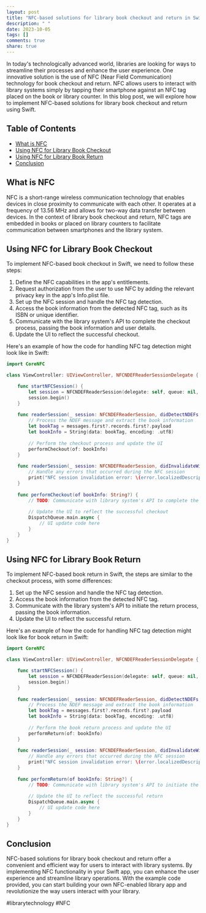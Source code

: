 ```yaml
---
layout: post
title: "NFC-based solutions for library book checkout and return in Swift"
description: " "
date: 2023-10-05
tags: []
comments: true
share: true
---
```


In today's technologically advanced world, libraries are looking for ways to streamline their processes and enhance the user experience. One innovative solution is the use of NFC (Near Field Communication) technology for book checkout and return. NFC allows users to interact with library systems simply by tapping their smartphone against an NFC tag placed on the book or library counter. In this blog post, we will explore how to implement NFC-based solutions for library book checkout and return using Swift.

## Table of Contents
- [What is NFC](#what-is-nfc)
- [Using NFC for Library Book Checkout](#using-nfc-for-library-book-checkout)
- [Using NFC for Library Book Return](#using-nfc-for-library-book-return)
- [Conclusion](#conclusion)

## What is NFC
NFC is a short-range wireless communication technology that enables devices in close proximity to communicate with each other. It operates at a frequency of 13.56 MHz and allows for two-way data transfer between devices. In the context of library book checkout and return, NFC tags are embedded in books or placed on library counters to facilitate communication between smartphones and the library system.

## Using NFC for Library Book Checkout
To implement NFC-based book checkout in Swift, we need to follow these steps:

1. Define the NFC capabilities in the app's entitlements.
2. Request authorization from the user to use NFC by adding the relevant privacy key in the app's Info.plist file.
3. Set up the NFC session and handle the NFC tag detection.
4. Access the book information from the detected NFC tag, such as its ISBN or unique identifier.
5. Communicate with the library system's API to complete the checkout process, passing the book information and user details.
6. Update the UI to reflect the successful checkout.

Here's an example of how the code for handling NFC tag detection might look like in Swift:

```swift
import CoreNFC

class ViewController: UIViewController, NFCNDEFReaderSessionDelegate {

    func startNFCSession() {
        let session = NFCNDEFReaderSession(delegate: self, queue: nil, invalidateAfterFirstRead: false)
        session.begin()
    }
    
    func readerSession(_ session: NFCNDEFReaderSession, didDetectNDEFs messages: [NFCNDEFMessage]) {
        // Process the NDEF message and extract the book information
        let bookTag = messages.first?.records.first?.payload
        let bookInfo = String(data: bookTag, encoding: .utf8)
        
        // Perform the checkout process and update the UI
        performCheckout(of: bookInfo)
    }
    
    func readerSession(_ session: NFCNDEFReaderSession, didInvalidateWithError error: Error) {
        // Handle any errors that occurred during the NFC session
        print("NFC session invalidation error: \(error.localizedDescription)")
    }
    
    func performCheckout(of bookInfo: String?) {
        // TODO: Communicate with library system's API to complete the checkout process
        
        // Update the UI to reflect the successful checkout
        DispatchQueue.main.async {
            // UI update code here
        }
    }
}
```

## Using NFC for Library Book Return
To implement NFC-based book return in Swift, the steps are similar to the checkout process, with some differences:

1. Set up the NFC session and handle the NFC tag detection.
2. Access the book information from the detected NFC tag.
3. Communicate with the library system's API to initiate the return process, passing the book information.
4. Update the UI to reflect the successful return.

Here's an example of how the code for handling NFC tag detection might look like for book return in Swift:

```swift
import CoreNFC

class ViewController: UIViewController, NFCNDEFReaderSessionDelegate {

    func startNFCSession() {
        let session = NFCNDEFReaderSession(delegate: self, queue: nil, invalidateAfterFirstRead: false)
        session.begin()
    }
    
    func readerSession(_ session: NFCNDEFReaderSession, didDetectNDEFs messages: [NFCNDEFMessage]) {
        // Process the NDEF message and extract the book information
        let bookTag = messages.first?.records.first?.payload
        let bookInfo = String(data: bookTag, encoding: .utf8)
        
        // Perform the book return process and update the UI
        performReturn(of: bookInfo)
    }
    
    func readerSession(_ session: NFCNDEFReaderSession, didInvalidateWithError error: Error) {
        // Handle any errors that occurred during the NFC session
        print("NFC session invalidation error: \(error.localizedDescription)")
    }
    
    func performReturn(of bookInfo: String?) {
        // TODO: Communicate with library system's API to initiate the return process
        
        // Update the UI to reflect the successful return
        DispatchQueue.main.async {
            // UI update code here
        }
    }
}
```

## Conclusion
NFC-based solutions for library book checkout and return offer a convenient and efficient way for users to interact with library systems. By implementing NFC functionality in your Swift app, you can enhance the user experience and streamline library operations. With the example code provided, you can start building your own NFC-enabled library app and revolutionize the way users interact with your library.

#librarytechnology #NFC